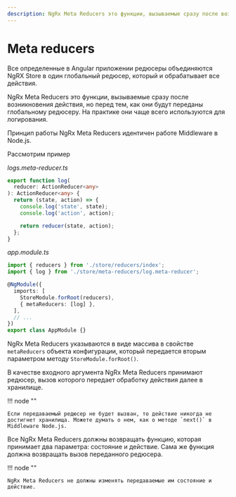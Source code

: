 ```yaml
---
description: NgRx Meta Reducers это функции, вызываемые сразу после возникновения действия, но перед тем, как они будут переданы глобальному редюсеру
---
```


# Meta reducers

Все определенные в Angular приложении редюсеры объединяются NgRX Store в один глобальный редюсер, который и обрабатывает все действия.

NgRx Meta Reducers это функции, вызываемые сразу после возникновения действия, но перед тем, как они будут переданы глобальному редюсеру. На практике они чаще всего используются для логирования.

Принцип работы NgRx Meta Reducers идентичен работе Middleware в Node.js.

Рассмотрим пример

_logs.meta-reducer.ts_

```ts
export function log(
  reducer: ActionReducer<any>
): ActionReducer<any> {
  return (state, action) => {
    console.log('state', state);
    console.log('action', action);

    return reducer(state, action);
  };
}
```

_app.module.ts_

```ts
import { reducers } from './store/reducers/index';
import { log } from './store/meta-reducers/log.meta-reducer';

@NgModule({
  imports: [
    StoreModule.forRoot(reducers),
    { metaReducers: [log] },
  ],
  // ...
})
export class AppModule {}
```

NgRx Meta Reducers указываются в виде массива в свойстве `metaReducers` объекта конфигурации, который передается вторым параметром методу `StoreModule.forRoot()`.

В качестве входного аргумента NgRx Meta Reducers принимают редюсер, вызов которого передает обработку действия далее в хранилище.

!!! node ""

    Если передаваемый редюсер не будет вызван, то действие никогда не достигнет хранилища. Можете думать о нем, как о методе `next()` в Middleware Node.js.

Все NgRx Meta Reducers должны возвращать функцию, которая принимает два параметра: состояние и действие. Сама же функция должна возвращать вызов переданного редюсера.

!!! node ""

    NgRx Meta Reducers не должны изменять передаваемые им состояние и действие.
